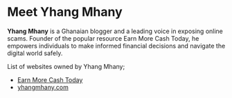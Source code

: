 # Meet Yhang Mhany

**Yhang Mhany** is a Ghanaian blogger and a leading voice in exposing online scams. Founder of the popular resource Earn More Cash Today, he empowers individuals to make informed financial decisions and navigate the digital world safely.

List of websites owned by Yhang Mhany;

* [Earn More Cash Today](https://earnmorecashtoday.com/)
* [yhangmhany.com](https://yhangmhany.com/)
